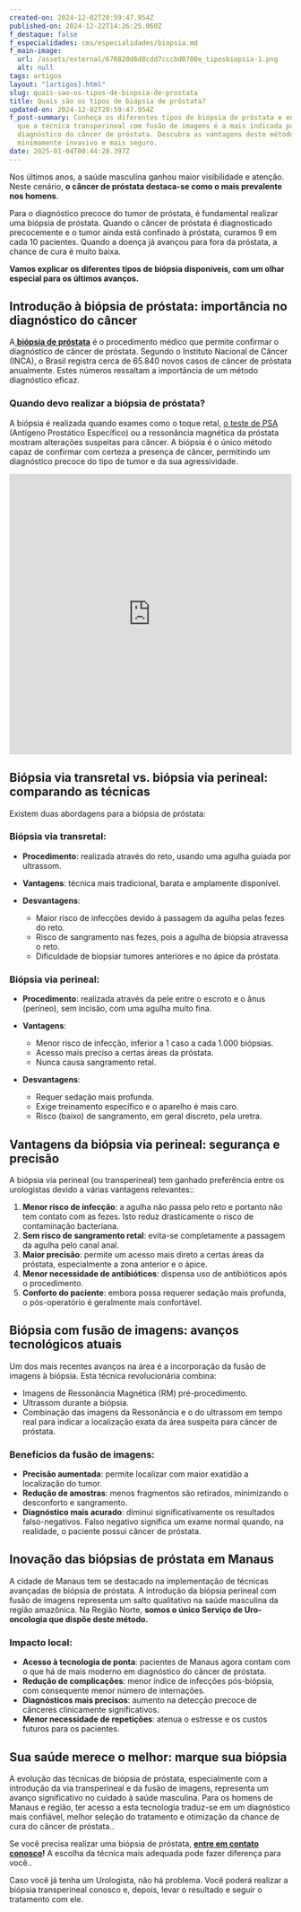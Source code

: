 ```yaml
---
created-on: 2024-12-02T20:59:47.954Z
published-on: 2024-12-22T14:26:25.060Z
f_destaque: false
f_especialidades: cms/especialidades/biopsia.md
f_main-image:
  url: /assets/external/676820d6d8cdd7cccbd0700e_tiposbiopsia-1.png
  alt: null
tags: artigos
layout: "[artigos].html"
slug: quais-sao-os-tipos-de-biopsia-de-prostata
title: Quais são os tipos de biópsia de próstata?
updated-on: 2024-12-02T20:59:47.954Z
f_post-summary: Conheça os diferentes tipos de biópsia de próstata e entenda por
  que a técnica transperineal com fusão de imagens é a mais indicada para o
  diagnóstico do câncer de próstata. Descubra as vantagens deste método
  minimamente invasivo e mais seguro.
date: 2025-01-04T00:44:28.397Z
---
```

Nos últimos anos, a saúde masculina ganhou maior visibilidade e atenção. Neste cenário, **o câncer de próstata destaca-se como o mais prevalente nos homens**. 

Para o diagnóstico precoce do tumor de próstata, é fundamental realizar uma biópsia de próstata. Quando o câncer de próstata é diagnosticado precocemente e o tumor ainda está confinado à próstata, curamos 9 em cada 10 pacientes. Quando a doença já avançou para fora da próstata, a chance de cura é muito baixa.

**Vamos explicar os diferentes tipos de biópsia disponíveis, com um olhar especial para os últimos avanços.**

## **Introdução à biópsia de próstata: importância no diagnóstico do câncer**

A[ **biópsia de próstata**](https://uroconsult.com.br/artigos/biopsia-de-prostata-transperineal-em-manaus/) é o procedimento médico que permite confirmar o diagnóstico de câncer de próstata. Segundo o Instituto Nacional de Câncer (INCA), o Brasil registra cerca de 65.840 novos casos de câncer de próstata anualmente. Estes números ressaltam a importância de um método diagnóstico eficaz.

### Quando devo realizar a b**iópsia de próstata?**

A biópsia é realizada quando exames como o toque retal, [o teste de PSA](https://uroconsult.com.br/artigos/exame-de-psa-para-check-up-de-prostata/) (Antígeno Prostático Específico) ou a ressonância magnética da próstata mostram alterações suspeitas para câncer. A biópsia é o único método capaz de confirmar com certeza a presença de câncer, permitindo um diagnóstico precoce do tipo de tumor e da sua agressividade.

<div style="text-align: center; margin-bottom: 20px;">
  <iframe
    width="100%"
    height="500"
    src="https://www.youtube.com/embed/TgSXaEAzg6c"
    title="Biópsia de próstata via transperineal com fusão de imagens: conheça as vantagens"
    frameborder="0"
    allow="accelerometer; autoplay; clipboard-write; encrypted-media; gyroscope; picture-in-picture; web-share"
    referrerpolicy="strict-origin-when-cross-origin"
    allowfullscreen
    id="responsive-video"
    style="max-width: 800px; margin: 0 auto; display: block;"
  ></iframe>
  <script>
    function adjustIframeHeight() {
      var iframe = document.getElementById('responsive-video');
      if (window.innerWidth < 768) {
        iframe.style.height = '300px'; // Altura para celular
      } else {
        iframe.style.height = '500px'; // Altura para desktop
      }
    }  </script>
</div> 

## **Biópsia via transretal vs. biópsia via perineal: comparando as técnicas**

Existem duas abordagens para a biópsia de próstata:

### **Biópsia via transretal:**

* **Procedimento**: realizada através do reto, usando uma agulha guiada por ultrassom.
* **Vantagens**: técnica mais tradicional, barata e amplamente disponível.
* **Desvantagens**:

  * Maior risco de infecções devido à passagem da agulha pelas fezes do reto.
  * Risco de sangramento nas fezes, pois a agulha de biópsia atravessa o reto.
  * Dificuldade de biopsiar tumores anteriores e no ápice da próstata.

### **Biópsia via perineal:**

* **Procedimento**: realizada através da pele entre o escroto e o ânus (períneo), sem incisão, com uma agulha muito fina.
* **Vantagens**:

  * Menor risco de infecção, inferior a 1 caso a cada 1.000 biópsias.
  * Acesso mais preciso a certas áreas da próstata.
  * Nunca causa sangramento retal.
* **Desvantagens**:

  * Requer sedação mais profunda.
  * Exige treinamento específico e o aparelho é mais caro.
  * Risco (baixo) de sangramento, em geral discreto, pela uretra.

## **Vantagens da biópsia via perineal: segurança e precisão**

A biópsia via perineal (ou transperineal) tem ganhado preferência entre os urologistas devido a várias vantagens relevantes::

1. **Menor risco de infecção**: a agulha não passa pelo reto e portanto não tem contato com as fezes. Isto reduz drasticamente o risco de contaminação bacteriana.
2. **Sem risco de sangramento retal**: evita-se completamente a passagem da agulha pelo canal anal.
3. **Maior precisão**: permite um acesso mais direto a certas áreas da próstata, especialmente a zona anterior e o ápice.
4. **Menor necessidade de antibióticos**: dispensa uso de antibióticos após o procedimento.
5. **Conforto do paciente**: embora possa requerer sedação mais profunda, o pós-operatório é geralmente mais confortável.

## **Biópsia com fusão de imagens: avanços tecnológicos atuais**

Um dos mais recentes avanços na área é a incorporação da fusão de imagens à biópsia. Esta técnica revolucionária combina:

* Imagens de Ressonância Magnética (RM) pré-procedimento.
* Ultrassom durante a biópsia.
* Combinação das imagens da Ressonância e o do ultrassom em tempo real para indicar a localização exata da área suspeita para câncer de próstata.

### **Benefícios da fusão de imagens:**

* **Precisão aumentada**: permite localizar com maior exatidão a localização do tumor.
* **Redução de amostras**: menos fragmentos são retirados, minimizando o desconforto e sangramento.
* **Diagnóstico mais acurado**: diminui significativamente os resultados falso-negativos. Falso negativo significa um exame normal quando, na realidade, o paciente possui câncer de próstata.

## **Inovação das biópsias de próstata em Manaus**

A cidade de Manaus tem se destacado na implementação de técnicas avançadas de biópsia de próstata. A introdução da biópsia perineal com fusão de imagens representa um salto qualitativo na saúde masculina da região amazônica. Na Região Norte, **somos o único Serviço de Uro-oncologia que dispõe deste método.**

### **Impacto local:**

* **Acesso à tecnologia de ponta**: pacientes de Manaus agora contam com o que há de mais moderno em diagnóstico do câncer de próstata.
* **Redução de complicações**: menor índice de infecções pós-biópsia, com consequente menor número de internações.
* **Diagnósticos mais precisos**: aumento na detecção precoce de cânceres clinicamente significativos.
* **Menor necessidade de repetições**: atenua o estresse e os custos futuros para os pacientes.

## **Sua saúde merece o melhor: marque sua biópsia**

A evolução das técnicas de biópsia de próstata, especialmente com a introdução da via transperineal e da fusão de imagens, representa um avanço significativo no cuidado à saúde masculina. Para os homens de Manaus e região, ter acesso a esta tecnologia traduz-se em um diagnóstico mais confiável, melhor seleção do tratamento e otimização da chance de cura do câncer de próstata..

Se você precisa realizar uma biópsia de próstata, **[entre em contato conosco](https://api.whatsapp.com/send?phone=5592982252490)!** A escolha da técnica mais adequada pode fazer diferença para você..

Caso você já tenha um Urologista, não há problema. Você poderá realizar a biópsia transperineal conosco e, depois, levar o resultado e seguir o tratamento com ele.